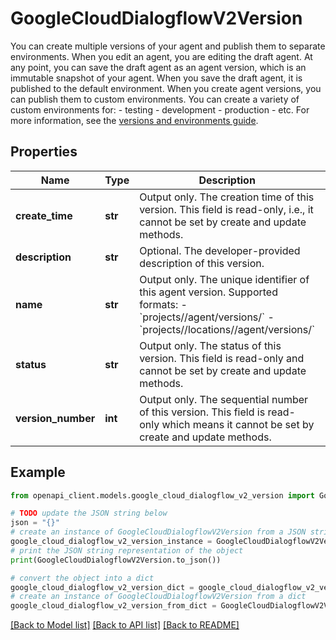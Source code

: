 # GoogleCloudDialogflowV2Version

You can create multiple versions of your agent and publish them to separate environments. When you edit an agent, you are editing the draft agent. At any point, you can save the draft agent as an agent version, which is an immutable snapshot of your agent. When you save the draft agent, it is published to the default environment. When you create agent versions, you can publish them to custom environments. You can create a variety of custom environments for: - testing - development - production - etc. For more information, see the [versions and environments guide](https://cloud.google.com/dialogflow/docs/agents-versions).

## Properties

Name | Type | Description | Notes
------------ | ------------- | ------------- | -------------
**create_time** | **str** | Output only. The creation time of this version. This field is read-only, i.e., it cannot be set by create and update methods. | [optional] [readonly] 
**description** | **str** | Optional. The developer-provided description of this version. | [optional] 
**name** | **str** | Output only. The unique identifier of this agent version. Supported formats: - &#x60;projects//agent/versions/&#x60; - &#x60;projects//locations//agent/versions/&#x60; | [optional] [readonly] 
**status** | **str** | Output only. The status of this version. This field is read-only and cannot be set by create and update methods. | [optional] [readonly] 
**version_number** | **int** | Output only. The sequential number of this version. This field is read-only which means it cannot be set by create and update methods. | [optional] [readonly] 

## Example

```python
from openapi_client.models.google_cloud_dialogflow_v2_version import GoogleCloudDialogflowV2Version

# TODO update the JSON string below
json = "{}"
# create an instance of GoogleCloudDialogflowV2Version from a JSON string
google_cloud_dialogflow_v2_version_instance = GoogleCloudDialogflowV2Version.from_json(json)
# print the JSON string representation of the object
print(GoogleCloudDialogflowV2Version.to_json())

# convert the object into a dict
google_cloud_dialogflow_v2_version_dict = google_cloud_dialogflow_v2_version_instance.to_dict()
# create an instance of GoogleCloudDialogflowV2Version from a dict
google_cloud_dialogflow_v2_version_from_dict = GoogleCloudDialogflowV2Version.from_dict(google_cloud_dialogflow_v2_version_dict)
```
[[Back to Model list]](../README.md#documentation-for-models) [[Back to API list]](../README.md#documentation-for-api-endpoints) [[Back to README]](../README.md)


